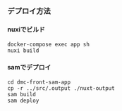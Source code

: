 ### デプロイ方法

#### nuxiでビルド
```
docker-compose exec app sh
nuxi build
```

#### samでデプロイ
```
cd dmc-front-sam-app
cp -r ../src/.output ./nuxt-output
sam build
sam deploy
```
